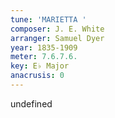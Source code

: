 ```yaml
---
tune: 'MARIETTA '
composer: J. E. White
arranger: Samuel Dyer
year: 1835-1909
meter: 7.6.7.6.
key: E♭ Major
anacrusis: 0
---
```

undefined